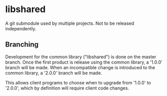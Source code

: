 libshared
=========
A git submodule used by multiple projects. Not to be released independently.


Branching
---------

Development for the common library ("libshared") is done on the master branch.
Once the first product is release using the common library, a '1.0.0' branch will
be made. When an incompatible change is introduced to the common library, a
'2.0.0' branch will be made. 

This allows client programs to choose when to upgrade from '1.0.0' to '2.0.0',
which by definition will require client code changes.

